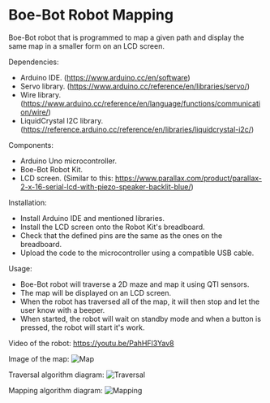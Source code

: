 # Boe-Bot Robot Mapping
Boe-Bot robot that is programmed to map a given path and display the same map in a smaller form on an LCD screen.

Dependencies:
- Arduino IDE. (https://www.arduino.cc/en/software)
- Servo library. (https://www.arduino.cc/reference/en/libraries/servo/)
- Wire library. (https://www.arduino.cc/reference/en/language/functions/communication/wire/)
- LiquidCrystal I2C library. (https://reference.arduino.cc/reference/en/libraries/liquidcrystal-i2c/)

Components:
- Arduino Uno microcontroller.
- Boe-Bot Robot Kit.
- LCD screen. (Similar to this: https://www.parallax.com/product/parallax-2-x-16-serial-lcd-with-piezo-speaker-backlit-blue/)

Installation:
- Install Arduino IDE and mentioned libraries.
- Install the LCD screen onto the Robot Kit's breadboard.
- Check that the defined pins are the same as the ones on the breadboard.
- Upload the code to the microcontroller using a compatible USB cable.

Usage:
- Boe-Bot robot will traverse a 2D maze and map it using QTI sensors. 
- The map will be displayed on an LCD screen. 
- When the robot has traversed all of the map, it will then stop and let the user know with a beeper.
- When started, the robot will wait on standby mode and when a button is pressed, the robot will start it's work.

Video of the robot: https://youtu.be/PahHFl3Yav8

Image of the map: ![Map](https://github.com/HaroldOtsus/Boe-Bot-Robot-Mapping/assets/92230750/fba99641-9517-4a6f-a3e0-1f6897678d1d)

Traversal algorithm diagram: 
![Traversal](https://github.com/HaroldOtsus/Boe-Bot-Robot-Mapping/assets/92230750/5aba3fda-cbde-437d-b471-d5f10360000a)

Mapping algorithm diagram: ![Mapping](https://github.com/HaroldOtsus/Boe-Bot-Robot-Mapping/assets/92230750/86fe8b5b-d6b7-4cf5-a5a6-a449e5f8055a)
